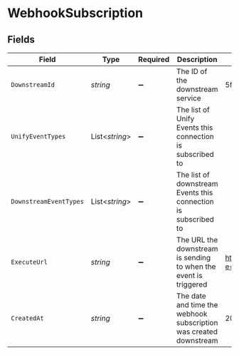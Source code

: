 # WebhookSubscription


## Fields

| Field                                                                                   | Type                                                                                    | Required                                                                                | Description                                                                             | Example                                                                                 |
| --------------------------------------------------------------------------------------- | --------------------------------------------------------------------------------------- | --------------------------------------------------------------------------------------- | --------------------------------------------------------------------------------------- | --------------------------------------------------------------------------------------- |
| `DownstreamId`                                                                          | *string*                                                                                | :heavy_minus_sign:                                                                      | The ID of the downstream service                                                        | 5f5f5f5f5f5f5f5f5f5f5f5f                                                                |
| `UnifyEventTypes`                                                                       | List<*string*>                                                                          | :heavy_minus_sign:                                                                      | The list of Unify Events this connection is subscribed to                               |                                                                                         |
| `DownstreamEventTypes`                                                                  | List<*string*>                                                                          | :heavy_minus_sign:                                                                      | The list of downstream Events this connection is subscribed to                          |                                                                                         |
| `ExecuteUrl`                                                                            | *string*                                                                                | :heavy_minus_sign:                                                                      | The URL the downstream is sending to when the event is triggered                        | https://unify.apideck.com/webhook/w/{lookupIdToken}/{serviceId}?e={downstreamEventType} |
| `CreatedAt`                                                                             | *string*                                                                                | :heavy_minus_sign:                                                                      | The date and time the webhook subscription was created downstream                       | 2020-10-01T12:00:00.000Z                                                                |